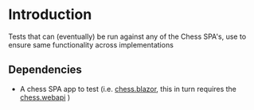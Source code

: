 # Introduction

Tests that can (eventually) be run against any of the Chess SPA's, use to ensure same functionality across implementations

## Dependencies

* A chess SPA app to test (i.e. [chess.blazor](../../../chess.blazor), this in turn requires the [chess.webapi](https://github.com/Chrislee187/chess.webapi) )

